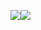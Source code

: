 ![](https://res.chinacath.cn/web/images/2022/12/03/1670028031238.jpg)![](https://res.chinacath.cn/web/images/2022/12/03/1670028051413.jpg)